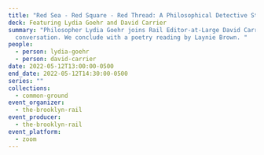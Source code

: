```yaml
---
title: "Red Sea - Red Square - Red Thread: A Philosophical Detective Story"
deck: Featuring Lydia Goehr and David Carrier
summary: "Philosopher Lydia Goehr joins Rail Editor-at-Large David Carrier for a
  conversation. We conclude with a poetry reading by Laynie Brown. "
people:
  - person: lydia-goehr
  - person: david-carrier
date: 2022-05-12T13:00:00-0500
end_date: 2022-05-12T14:30:00-0500
series: ""
collections:
  - common-ground
event_organizer:
  - the-brooklyn-rail
event_producer:
  - the-brooklyn-rail
event_platform:
  - zoom
---
```


